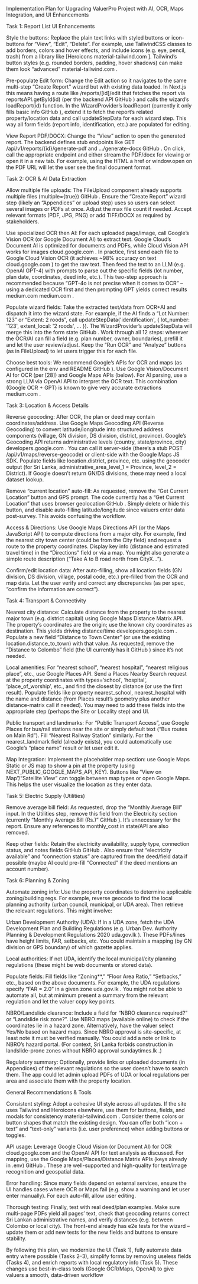 Implementation Plan for Upgrading ValuerPro Project with AI, OCR, Maps Integration, and UI Enhancements

Task 1: Report List UI Enhancements

Style the buttons: Replace the plain text links with styled buttons or icon-buttons for “View”, “Edit”, “Delete”. For example, use TailwindCSS classes to add borders, colors and hover effects, and include icons (e.g. eye, pencil, trash) from a library like [Heroicons
material-tailwind.com
]. Tailwind’s button styles (e.g. rounded borders, padding, hover shadows) can make them look “advanced”
material-tailwind.com
.

Pre-populate Edit form: Change the Edit action so it navigates to the same multi-step “Create Report” wizard but with existing data loaded. In Next.js this means having a route like /reports/[id]/edit that fetches the report via reportsAPI.getById(id) (per the backend API
GitHub
) and calls the wizard’s loadReport(id) function. In the WizardProvider’s loadReport (currently it only fills basic info
GitHub
), extend it to fetch the report’s related property/location data and call updateStepData for each wizard step. This way all form fields (report info, identification, etc.) are populated for editing.

View Report PDF/DOCX: Change the “View” action to open the generated report. The backend defines stub endpoints like GET /api/v1/reports/{id}/generate-pdf and .../generate-docx
GitHub
. On click, call the appropriate endpoint and either stream the PDF/docx for viewing or open it in a new tab. For example, using the HTML a href or window.open on the PDF URL will let the user see the final document format.

Task 2: OCR & AI Data Extraction

Allow multiple file uploads: The FileUpload component already supports multiple files (multiple={true})
GitHub
. Ensure the “Create Report” wizard step (likely an “Appendices” or upload step) uses <FileUpload multiple> so users can select several images or PDFs at once. Adjust the max file count if needed. Accept relevant formats (PDF, JPG, PNG) or add TIFF/DOCX as required by stakeholders.

Use specialized OCR then AI: For each uploaded page/image, call Google’s Vision OCR (or Google Document AI) to extract text. Google Cloud’s Document AI is optimized for documents and PDFs, while Cloud Vision API works for images
cloud.google.com
. In practice, first send each file to Google Cloud Vision OCR (it achieves ~98% accuracy on text
cloud.google.com
) to get the raw text. Then feed the text to an LLM (e.g. OpenAI GPT-4) with prompts to parse out the specific fields (lot number, plan date, coordinates, deed info, etc.). This two-step approach is recommended because “GPT-4o is not precise when it comes to OCR” – using a dedicated OCR first and then prompting GPT yields correct results
medium.com
medium.com
.

Populate wizard fields: Take the extracted text/data from OCR+AI and dispatch it into the wizard state. For example, if the AI finds a “Lot Number: 123” or “Extent: 2 roods”, call updateStepData('identification', { lot_number: '123', extent_local: '2 roods', ... }). The WizardProvider’s updateStepData will merge this into the form state
GitHub
. Work through all 12 steps: wherever the OCR/AI can fill a field (e.g. plan number, owner, boundaries), prefill it and let the user review/adjust. Keep the “Run OCR” and “Analyze” buttons (as in FileUpload) to let users trigger this for each file.

Choose best tools: We recommend Google’s APIs for OCR and maps (as configured in the env and README
GitHub
). Use Google Vision/Document AI for OCR (per [28]) and Google Maps APIs (below). For AI parsing, use a strong LLM via OpenAI API to interpret the OCR text. This combination (Google OCR + GPT) is known to give very accurate extractions
medium.com
.

Task 3: Location & Access Details

Reverse geocoding: After OCR, the plan or deed may contain coordinates/address. Use Google Maps Geocoding API (Reverse Geocoding) to convert latitude/longitude into structured address components (village, GN division, DS division, district, province). Google’s Geocoding API returns administrative levels (country, state/province, city)
developers.google.com
. You can call it server-side (there’s a stub POST /api/v1/maps/reverse-geocode) or client-side with the Google Maps JS SDK. Populate fields like location.district, province, etc. using the geocoder output (for Sri Lanka, administrative_area_level_1 = Province, level_2 = District). If Google doesn’t return GN/DS divisions, these may need a local dataset lookup.

Remove “current location” auto-fill: As requested, remove the “Get Current Location” button and GPS prompt. The code currently has a “Get Current Location” that uses browser geolocation
GitHub
. Simply delete or hide this button, and disable auto-filling latitude/longitude since valuers enter data post-survey. This avoids confusing the workflow.

Access & Directions: Use Google Maps Directions API (or the Maps JavaScript API) to compute directions from a major city. For example, find the nearest city town center (could be from the City field) and request a route to the property coordinates. Display key info (distance and estimated travel time) in the “Directions” field or via a map. You might also generate a simple route description (“Take A to B road north from CityX...”).

Confirm/edit location data: After auto-filling, show all location fields (GN division, DS division, village, postal code, etc.) pre-filled from the OCR and map data. Let the user verify and correct any discrepancies (as per spec, “confirm the information are correct”).

Task 4: Transport & Connectivity

Nearest city distance: Calculate distance from the property to the nearest major town (e.g. district capital) using Google Maps Distance Matrix API. The property’s coordinates are the origin; use the known city coordinates as destination. This yields driving distance/time
developers.google.com
. Populate a new field “Distance to Town Center” (or use the existing location.distance_to_town) with that value. As requested, remove the “Distance to Colombo” field (the UI currently has it
GitHub
) since it’s not needed.

Local amenities: For “nearest school”, “nearest hospital”, “nearest religious place”, etc., use Google Places API. Send a Places Nearby Search request at the property coordinates with types=‘school’, ‘hospital’, ‘place_of_worship’, etc., and find the closest by distance (or use the first result). Populate fields like property nearest_school, nearest_hospital with the name and distance (from Places result’s geometry plus another distance-matrix call if needed). You may need to add these fields into the appropriate step (perhaps the Site or Locality step) and UI.

Public transport and landmarks: For “Public Transport Access”, use Google Places for bus/rail stations near the site or simply default text (“Bus routes on Main Rd”). Fill “Nearest Railway Station” similarly. For the nearest_landmark field (already exists), you could automatically use Google’s “place name” result or let user edit it.

Map Integration: Implement the placeholder map section: use Google Maps Static or JS map to show a pin at the property (using NEXT_PUBLIC_GOOGLE_MAPS_API_KEY). Buttons like “View on Map”/“Satellite View” can toggle between map types or open Google Maps. This helps the user visualize the location as they enter data.

Task 5: Electric Supply (Utilities)

Remove average bill field: As requested, drop the “Monthly Average Bill” input. In the Utilities step, remove this field from the Electricity section (currently “Monthly Average Bill (Rs.)”
GitHub
). It’s unnecessary for the report. Ensure any references to monthly_cost in state/API are also removed.

Keep other fields: Retain the electricity availability, supply type, connection status, and notes fields
GitHub
GitHub
. Also ensure that “electricity available” and “connection status” are captured from the deed/field data if possible (maybe AI could pre-fill “Connected” if the deed mentions an account number).

Task 6: Planning & Zoning

Automate zoning info: Use the property coordinates to determine applicable zoning/building regs. For example, reverse geocode to find the local planning authority (urban council, municipal, or UDA area). Then retrieve the relevant regulations. This might involve:

Urban Development Authority (UDA): If in a UDA zone, fetch the UDA Development Plan and Building Regulations (e.g. Urban Dev. Authority Planning & Development Regulations 2020
uda.gov.lk
). These PDFs/lines have height limits, FAR, setbacks, etc. You could maintain a mapping (by GN division or GPS boundary) of which gazette applies.

Local authorities: If not UDA, identify the local municipal/city planning regulations (these might be web documents or stored data).

Populate fields: Fill fields like “Zoning**,” “Floor Area Ratio,” “Setbacks,” etc., based on the above documents. For example, the UDA regulations specify “FAR = 2.0” in a given zone
uda.gov.lk
. You might not be able to automate all, but at minimum present a summary from the relevant regulation and let the valuer copy key points.

NBRO/Landslide clearance: Include a field for “NBRO clearance required?” or “Landslide risk zone?”. Use NBRO maps (available online) to check if the coordinates lie in a hazard zone. Alternatively, have the valuer select Yes/No based on hazard maps. Since NBRO approval is site-specific, at least note it must be verified manually. You could add a note or link to NBRO’s hazard portal. (For context, Sri Lanka forbids construction in landslide-prone zones without NBRO approval
sundaytimes.lk
.)

Regulatory summary: Optionally, provide links or uploaded documents (in Appendices) of the relevant regulations so the user doesn’t have to search them. The app could let admin upload PDFs of UDA or local regulations per area and associate them with the property location.

General Recommendations & Tools

Consistent styling: Adopt a cohesive UI style across all updates. If the site uses Tailwind and Heroicons elsewhere, use them for buttons, fields, and modals for consistency
material-tailwind.com
. Consider theme colors or button shapes that match the existing design. You can offer both “icon + text” and “text-only” variants (i.e. user preference) when adding buttons or toggles.

API usage: Leverage Google Cloud Vision (or Document AI) for OCR
cloud.google.com
 and the OpenAI API for text analysis as discussed. For mapping, use the Google Maps/Places/Distance Matrix APIs (keys already in .env)
GitHub
. These are well-supported and high-quality for text/image recognition and geospatial data.

Error handling: Since many fields depend on external services, ensure the UI handles cases where OCR or Maps fail (e.g. show a warning and let user enter manually). For each auto-fill, allow user editing.

Thorough testing: Finally, test with real deed/plan examples. Make sure multi-page PDFs yield all pages’ text, check that geocoding returns correct Sri Lankan administrative names, and verify distances (e.g. between Colombo or local city). The front-end already has e2e tests for the wizard – update them or add new tests for the new fields and buttons to ensure stability.

By following this plan, we modernize the UI (Task 1), fully automate data entry where possible (Tasks 2–3), simplify forms by removing useless fields (Tasks 4), and enrich reports with local regulatory info (Task 5). These changes use best-in-class tools (Google OCR/Maps, OpenAI) to give valuers a smooth, data-driven workflow
